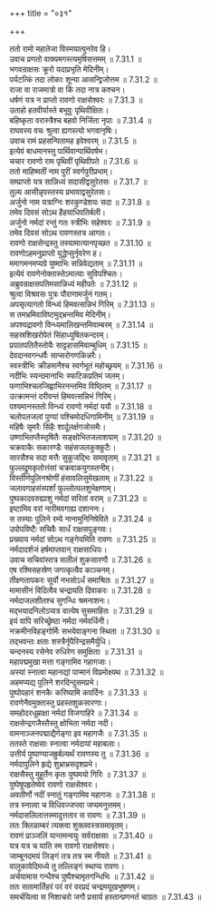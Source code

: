 +++
title = "०३१"

+++


  
ततो रामो महातेजा विस्मयात्पुनरेव हि।  
उवाच प्रणतो वाक्यमगस्त्यमृषिसत्तमम् ॥ 7.31.1 ॥   
भगवन्राक्षसः क्रूरो यदाप्रभृति मेदिनीम्।  
पर्यटत्किं तदा लोकाः शून्या आसन्द्विजोत्तम ॥ 7.31.2 ॥   
राजा वा राजमात्रो वा किं तदा नात्र कश्चन।  
धर्षणं यत्र न प्राप्तो रावणो राक्षसेश्वरः ॥ 7.31.3 ॥   
उताहो हतवीर्यास्ते बभूवुः पृथिवीक्षितः।  
बहिष्कृता वरास्त्रैश्च बहवो निर्जिता नृपाः ॥ 7.31.4 ॥   
राघवस्य वचः श्रुत्वा ह्यगस्त्यो भगवानृषिः।  
उवाच रामं प्रहसन्पितामह इवेश्वरम् ॥ 7.31.5 ॥   
इत्येवं बाधमानस्तु पार्थिवान्पार्थिवर्षभ।  
चचार रावणो राम पृथिवीं पृथिवीपते ॥ 7.31.6 ॥   
ततो माहिष्मतीं नाम पुरीं स्वर्गपुरीप्रभाम्।  
सम्प्राप्तो यत्र सान्निध्यं सदासीद्वसुरेतसः ॥ 7.31.7 ॥   
तुल्य आसीन्नृपस्तस्य प्रभावाद्वसुरेतसः।  
अर्जुनो नाम यत्राग्निः शरकुण्डेशयः सदा ॥ 7.31.8 ॥   
तमेव दिवसं सोऽथ हैहयाधिपतिर्बली।  
अर्जुनो नर्मदां रन्तुं गतः स्त्रीभिः सहेश्वरः ॥ 7.31.9 ॥   
तमेव दिवसं सोऽथ रावणस्तत्र आगतः।  
रावणो राक्षसेन्द्रस्तु तस्यामात्यानपृच्छत ॥ 7.31.10 ॥   
रावणोऽहमनुप्राप्तो युद्धेप्सुर्नृवरेण ह।  
ममागमनमप्यग्रे युष्माभिः सन्निवेद्यताम् ॥ 7.31.11 ॥   
इत्येवं रावणेनोक्तास्तेऽमात्याः सुविपश्चितः।  
अब्रुवन्राक्षसपतिमसान्निध्यं महीपतेः ॥ 7.31.12 ॥   
श्रुत्वा विश्रवसः पुत्रः पौराणामर्जुनं गतम्।  
अपसृत्यागतो विन्ध्यं हिमवत्सन्निभं गिरिम् ॥ 7.31.13 ॥   
स तमभ्रमिवाविष्टमुद्भ्रन्तमिव मेदिनीम्।  
अपश्यद्रावणो विन्ध्यमालिखन्तमिवाम्बरम् ॥ 7.31.14 ॥   
सहस्रशिखरोपेतं सिंहाध्युषितकन्दरम्।  
प्रपातपतितैस्तोयैः साट्टहासमिवाम्बुधिम् ॥ 7.31.15 ॥   
देवदानवगन्धर्वैः साप्सरोगणकिन्नरैः।  
स्वस्त्रीभिः क्रीडमानैश्च स्वर्गभूतं महोच्छ्रयम् ॥ 7.31.16 ॥   
नदीभिः स्यन्दमानाभिः स्फटिकप्रतिमं जलम्।  
फणाभिश्चलजिह्वाभिरनन्तमिव विष्ठितम् ॥ 7.31.17 ॥   
उत्क्रामन्तं दरीवन्तं हिमवत्सन्निभं गिरिम्।  
पश्यमानस्ततो विन्ध्यं रावणो नर्मदां ययौ ॥ 7.31.18 ॥   
चलोपलजलां पुण्यां पश्चिमोदधिगामिनीम् ॥ 7.31.19 ॥   
महिषैः सृमरैः सिंहैः शार्दूलर्क्षगजोत्तमैः।  
उष्णाभितप्तैस्तृषितैः सङ्क्षोभितजलाशयाम् ॥ 7.31.20 ॥   
चक्रवाकैः सकारण्डैः सहंसजलकुक्कुटैः।  
सारसैश्च सदा मत्तैः सुकूजद्भिः समावृताम् ॥ 7.31.21 ॥   
फुल्लद्रुमकृतोत्तंसां चक्रवाकयुगस्तनीम्।  
विस्तीर्णपुलिनश्रोणीं हंसावलिसुमेखलाम् ॥ 7.31.22 ॥   
जलावगाहसंस्पर्शां फुल्लोत्पलशुभेक्षणाम्।  
पुष्पकादवरुह्याशु नर्मदां सरितां वराम् ॥ 7.31.23 ॥   
इष्टामिव वरां नारीमवगाह्य दशाननः।  
स तस्याः पुलिने रम्ये नानामुनिनिषेविते ॥ 7.31.24 ॥   
उपोपविष्टैः सचिवैः सार्धं राक्षसपुङ्गवः।  
प्रख्याय नर्मदां सोऽथ गङ्गेयमिति रावणः ॥ 7.31.25 ॥   
नर्मदादर्शजं हर्षमाप्तवान् राक्षसाधिपः।  
उवाच सचिवांस्तत्र सलीलं शुकसारणौ ॥ 7.31.26 ॥   
एष रश्मिसहस्रेण जगत्कृत्वैव काञ्चनम्।  
तीक्ष्णतापकरः सूर्यो नभसोऽर्धं समाश्रितः ॥ 7.31.27 ॥   
मामासीनं विदित्वैव चन्द्रायति दिवाकरः ॥ 7.31.28 ॥   
नर्मदाजलशीतश्च सुगन्धिः श्रमनाशनः।  
मद्भयादनिलोऽप्यत्र वात्येष सुसमाहितः ॥ 7.31.29 ॥   
इयं वापि सरिच्छ्रेष्ठा नर्मदा नर्मवर्धिनी।  
नक्रमीनविहङ्गोर्मिः सभयेवाङ्गना स्थिता ॥ 7.31.30 ॥   
तद्भवन्तः क्षताः शस्त्रैर्नृपैरिन्द्रसमैर्युधि।  
चन्दनस्य रसेनेव रुधिरेण समुक्षिताः ॥ 7.31.31 ॥   
महापद्ममुखा मत्ता गङ्गामिव गहागजाः।  
अस्यां स्नात्वा महानद्यां पाप्मानं विप्रमोक्ष्यथ ॥ 7.31.32 ॥   
अहमप्यद्य पुलिने शरदिन्दुसमप्रभे।  
पुष्पोपहारं शनकैः करिष्यामि कपर्दिनः ॥ 7.31.33 ॥   
रावणेनैवमुक्तास्तु प्रहस्तशुकसारणाः।  
समहोदरधूम्राक्षा नर्मदां विजगाहिरे ॥ 7.31.34 ॥   
राक्षसेन्द्रगजैस्तैस्तु क्षोभिता नर्मदा नदी।  
वामनाञ्जनपद्माद्यैर्गङ्गा इव महागजैः ॥ 7.31.35 ॥   
ततस्ते राक्षसाः स्नात्वा नर्मदायां महाबलाः।  
उत्तीर्य पुष्पाण्याजह्रुर्बल्यर्थं रावणस्य तु ॥ 7.31.36 ॥   
नर्मदापुलिने हृद्ये शुभ्राभ्रसदृशप्रभे।  
राक्षसैस्तु मुहूर्तेन कृतः पुष्पमयो गिरिः ॥ 7.31.37 ॥   
पुष्पेषूपहृतेष्वेवं रावणो राक्षसेश्वरः।  
अवतीर्णो नदीं स्नातुं गङ्गामिव महागजः ॥ 7.31.38 ॥   
तत्र स्नात्वा च विधिवज्जप्त्वा जप्यमनुत्तमम्।  
नर्मदासलिलात्तस्मादुत्ततार स रावणः ॥ 7.31.39 ॥   
ततः क्लिन्नाम्बरं त्यक्त्वा शुक्लवस्त्रसमावृतम्।  
रावणं प्राञ्जलिं यान्तमन्वयुः सर्वराक्षसाः ॥ 7.31.40 ॥   
यत्र यत्र च याति स्म रावणो राक्षसेश्वरः।  
जाम्बूनदमयं लिङ्गं तत्र तत्र स्म नीयते ॥ 7.31.41 ॥   
वालुकावेदिमध्ये तु तल्लिङ्गं स्थाप्य रावणः।  
अर्चयामास गन्धैश्च पुष्पैश्चामृतगन्धिभिः ॥ 7.31.42 ॥   
ततः सतामार्तिहरं परं वरं वरप्रदं चन्द्रमयूखभूषणम्।  
समर्चयित्वा स निशाचरो जगौ प्रसार्य हस्तान्प्रणनर्त चाग्रतः ॥ 7.31.43 ॥   
